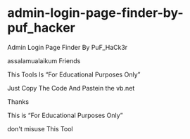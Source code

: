 # admin-login-page-finder-by-puf_hacker
Admin Login Page Finder By PuF_HaCk3r 

assalamualaikum Friends 

This Tools Is “For Educational Purposes Only”

Just Copy The Code And Pastein the vb.net

Thanks

This is “For Educational Purposes Only”

don't misuse This Tool
